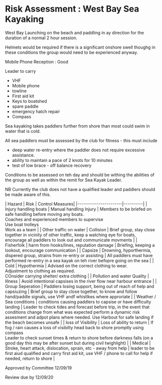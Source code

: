 # Risk Assessment : West Bay Sea Kayaking #


West Bay Launching on the beach and paddling in ay direction for the duration of a normal 2 hour session.

Helmets would be required if there is a significant onshore swell thoughg in these conditions the group would need to be experienced anyway.

Mobile Phone Reception : Good

Leader to carry 
  * VHF
  * Mobile phone 
  * towline
  * First aid kit
  * Keys to boatshed
  * spare paddle
  * emergency hatch repair
  * Compass


Sea kayaking takes paddlers further from shore than most could swim in water that is cold. 

All sea paddlers must be assessed by the club for fitness - this must include

 * deep water re-entry where the paddler does not require excessive assistance.
 * ability to maintain a pace of 2 knots for 10 minutes
 * test of low brace - off balance recovery

Conditions to be assessed on teh day and should be withing the abilities of the group as well as within the remit for Sea Kayak Leader.

NB Currently the club does not have a qualified leader and paddlers should be made aware of this.



| Hazard | Risk |  Control Measures| 
|-----------------------|----------|
| Injury handling boats  |  Manual handling Injury | Members to be briefed on safe handling before moving any boats.<br /> Coaches and experienced members to supervise <br /> Use boat trolleys <br /> Work as a team |
| Other traffic on water | Collision | Brief group, stay close together in vicinity of other traffic, keep a watching eye for boats, encourage all paddlers to look out and communicate movments | 
| Fisherfolk | harm from hooks/lines, reputation damage | Briefing, keeping a lookout, encourage communication |
| Capsize | Drowning, hyporthermia, dispered group, strains from re-entry or assisting | All paddlers must have performed re-entry in a sea kayak on teh river befopre going on the sea | 
| Cold | Hypothermia | Advised on the correct clothing to wear. <br />Adjustment to clothing as required. <br /> COnsider carrying shelter/ extra clothing   |
| Pollution and water Quality | Illness | Avoid intentional capsises in the river flow near harbour entrance |
| Group Seperation | Paddlers losing support, being out of reach of help and capsiuzing | Brief group to stay close together, to know and follow hand/paddle signals, use VHF andf whistlkes where approriate |
| Weather / Sea conditions | conditions causing paddlers to capsise or have difficulty landing | Leader to check tides and forecast before trip, in the event that conditions change from what was expected perform a dynamic risk assesment and adpot plans where needed. Use Harbout for safe landing if the beach becomes unsafe | 
| loss of Visibility | Loss of ability to return | If fog / rain causes a loss of visibilty head back to shore promptly using compass <br /> Leader to check sunset times & return to shore before darkness falls (on a good day this may be after sunset but during civil twighlight) |
| Medical | Stroke, heart attack, dislocation, sprain, etc - away from help | leader to be first aiud qualified and carry first aid kit, use VHF / phone to call for help if needed, return to shore |


Approved by Committee 12/09/19

Review due by 12/09/20 
